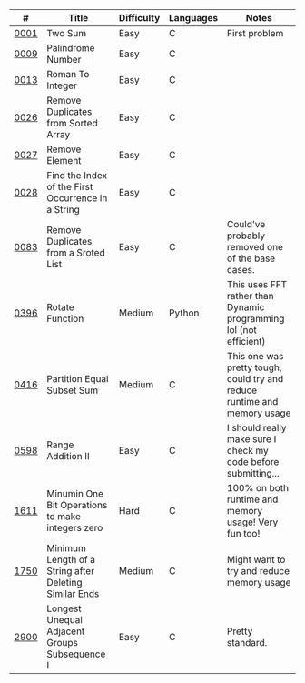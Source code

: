 | #    | Title              | Difficulty | Languages         | Notes       |
|------|--------------------|------------|-------------------|-------------|
| [0001](https://leetcode.com/problems/two-sum/) | Two Sum | Easy | C | First problem |
| [0009](https://leetcode.com/problems/palindrome-number/) | Palindrome Number | Easy | C |  |
| [0013](https://leetcode.com/problems/roman-to-integer/) | Roman To Integer | Easy | C | |
| [0026](https://leetcode.com/problems/remove-duplicates-from-sorted-array/) | Remove Duplicates from Sorted Array | Easy | C | |
| [0027](https://leetcode.com/problems/remove-element/) | Remove Element | Easy | C | |
| [0028](https://leetcode.com/problems/find-the-index-of-the-first-occurrence-in-a-string/) | Find the Index of the First Occurrence in a String | Easy | C | |
| [0083](https://leetcode.com/problems/remove-duplicates-from-sorted-list/) | Remove Duplicates from a Sroted List | Easy | C | Could've probably removed one of the base cases. |
| [0396](https://leetcode.com/problems/rotate-function/) | Rotate Function | Medium | Python | This uses FFT rather than Dynamic programming lol (not efficient) |
| [0416](https://leetcode.com/problems/partition-equal-subset-sum/) | Partition Equal Subset Sum | Medium | C | This one was pretty tough, could try and reduce runtime and memory usage |
| [0598](https://leetcode.com/problems/range-addition-ii/) | Range Addition II | Easy | C | I should really make sure I check my code before submitting... |
| [1611](https://leetcode.com/problems/minimum-one-bit-operations-to-make-integers-zero/) | Minumin One Bit Operations to make integers zero | Hard | C | 100% on both runtime and memory usage! Very fun too! |
| [1750](https://leetcode.com/problems/minimum-length-of-string-after-deleting-similar-ends/) | Minimum Length of a String after Deleting Similar Ends | Medium | C | Might want to try and reduce memory usage |
| [2900](https://leetcode.com/problems/longest-unequal-adjacent-groups-subsequence-i/) | Longest Unequal Adjacent Groups Subsequence I | Easy | C | Pretty standard. |
